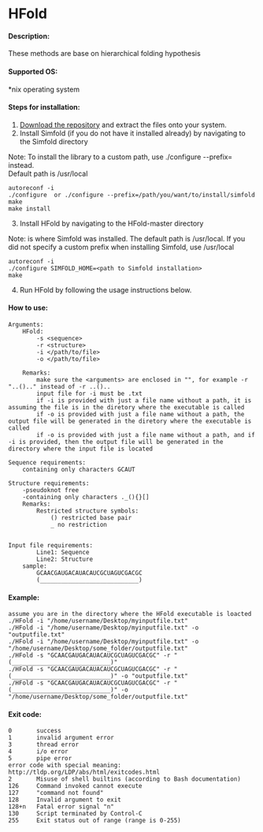 # HFold

#### Description:
These methods are base on hierarchical folding hypothesis

#### Supported OS: 
*nix operating system

#### Steps for installation:
1. [Download the repository](https://github.com/HosnaJabbari/HFold/archive/master.zip) and extract the files onto your system.        
2. Install Simfold (if you do not have it installed already) by navigating to the Simfold directory         

Note: To install the library to a custom path, use ./configure --prefix=<custom library path> instead.    
   Default path is /usr/local
```
autoreconf -i 
./configure  or ./configure --prefix=/path/you/want/to/install/simfold
make  
make install
```
3. Install HFold by navigating to the HFold-master directory        

Note: <path to Simfold installation> is where Simfold was installed. The default path is /usr/local. If you did not specify a custom prefix when installing Simfold, use /usr/local
```
autoreconf -i     
./configure SIMFOLD_HOME=<path to Simfold installation>    
make  
```
4. Run HFold by following the usage instructions below.   


#### How to use:
    Arguments:
        HFold:
            -s <sequence>
            -r <structure>
            -i </path/to/file>
            -o </path/to/file>

        Remarks:
            make sure the <arguments> are enclosed in "", for example -r "..().." instead of -r ..()..
            input file for -i must be .txt
            if -i is provided with just a file name without a path, it is assuming the file is in the diretory where the executable is called
            if -o is provided with just a file name without a path, the output file will be generated in the diretory where the executable is called
            if -o is provided with just a file name without a path, and if -i is provided, then the output file will be generated in the directory where the input file is located
    
    Sequence requirements:
        containing only characters GCAUT

    Structure requirements:
        -pseudoknot free
        -containing only characters ._(){}[]
        Remarks:
            Restricted structure symbols:
                () restricted base pair
                _ no restriction


    Input file requirements:
            Line1: Sequence
            Line2: Structure
        sample:
            GCAACGAUGACAUACAUCGCUAGUCGACGC
            (____________________________)

#### Example:
    assume you are in the directory where the HFold executable is loacted
    ./HFold -i "/home/username/Desktop/myinputfile.txt"
    ./HFold -i "/home/username/Desktop/myinputfile.txt" -o "outputfile.txt"
    ./HFold -i "/home/username/Desktop/myinputfile.txt" -o "/home/username/Desktop/some_folder/outputfile.txt"
    ./HFold -s "GCAACGAUGACAUACAUCGCUAGUCGACGC" -r "(____________________________)"
    ./HFold -s "GCAACGAUGACAUACAUCGCUAGUCGACGC" -r "(____________________________)" -o "outputfile.txt"
    ./HFold -s "GCAACGAUGACAUACAUCGCUAGUCGACGC" -r "(____________________________)" -o "/home/username/Desktop/some_folder/outputfile.txt"

    
#### Exit code:
    0       success
    1	    invalid argument error 
    3	    thread error
    4       i/o error
    5       pipe error
    error code with special meaning: http://tldp.org/LDP/abs/html/exitcodes.html
    2	    Misuse of shell builtins (according to Bash documentation)
    126	    Command invoked cannot execute
    127	    "command not found"
    128	    Invalid argument to exit	
    128+n	Fatal error signal "n"
    130	    Script terminated by Control-C
    255	    Exit status out of range (range is 0-255)
